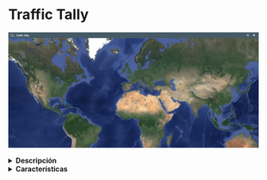 # Traffic Tally

![Main photo](/assets/main.png)

<details>
<summary><b>Descripción</b></summary>

<i>

    La Aplicación Traffic Tally es una herramienta esencial para el control y la optimización del tráfico vehicular en entornos urbanos y suburbanos. Diseñada para ofrecer funcionalidades avanzadas y una interfaz intuitiva, esta aplicación se presenta como la solución ideal para autoridades de tránsito, planificadores urbanos y cualquier entidad interesada en mejorar la movilidad urbana.
</i>

</details>

<details>
<summary><b>Características</b></summary>

- <details>
    <summary><b>Conteo Manual de Vehículos</b></summary>
    <i>
        La aplicación permite a los operarios realizar el conteo manual de vehículos en puntos de cruce estratégicamente ubicados. A través de una ventana modal intuitiva, los operarios registran con precisión el número de vehículos que pasan por cada punto de cruce en tiempo real.
    </i>
    </details>

- <details>
    <summary><b>Estadísticas Automatizadas</b></summary>
    
    <i>
        A pesar de que el conteo de vehículos es manual, la aplicación automatiza el proceso de generación de estadísticas y análisis de datos. Una vez recopilados los conteos manuales, la aplicación procesa la información para generar análisis detallados sobre patrones de tráfico, horas pico, tendencias de movilidad, y más.
    </i>
    </details>

- <details>
    <summary><b>Generación de Gráficos Dinámicos</b></summary>
    <i>
        La aplicación ofrece herramientas para la generación de gráficos dinámicos y personalizables que visualizan de manera clara y concisa los datos de tráfico recopilados. Desde gráficos de barras hasta diagramas circulares y líneas de tendencia, los usuarios pueden visualizar la información de acuerdo a sus necesidades específicas.
    </i>
    </details>

- <details>
    <summary><b>Identificación de Puntos Críticos</b></summary>

    <i>
        Utilizando algoritmos de análisis espacial, la aplicación identifica puntos críticos de congestión vehicular y zonas problemáticas que requieren atención prioritaria. Esta función facilita la identificación de áreas de mejora y permite la implementación de medidas correctivas de manera eficiente.
    </i>
    </details>

- <details>
    <summary><b>Compatibilidad Multiplataforma</b></summary>
    <i>
        La aplicación está diseñada para ser compatible con una amplia gama de dispositivos y sistemas operativos, lo que garantiza su accesibilidad y usabilidad en diferentes contextos de implementación.
    </i>
    </details>
</details>


